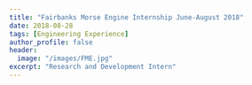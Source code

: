 ```yaml
---
title: "Fairbanks Morse Engine Internship June-August 2018"
date: 2018-08-28
tags: [Engineering Experience]
author_profile: false
header:
  image: "/images/FME.jpg"
excerpt: "Research and Development Intern"
---
```

